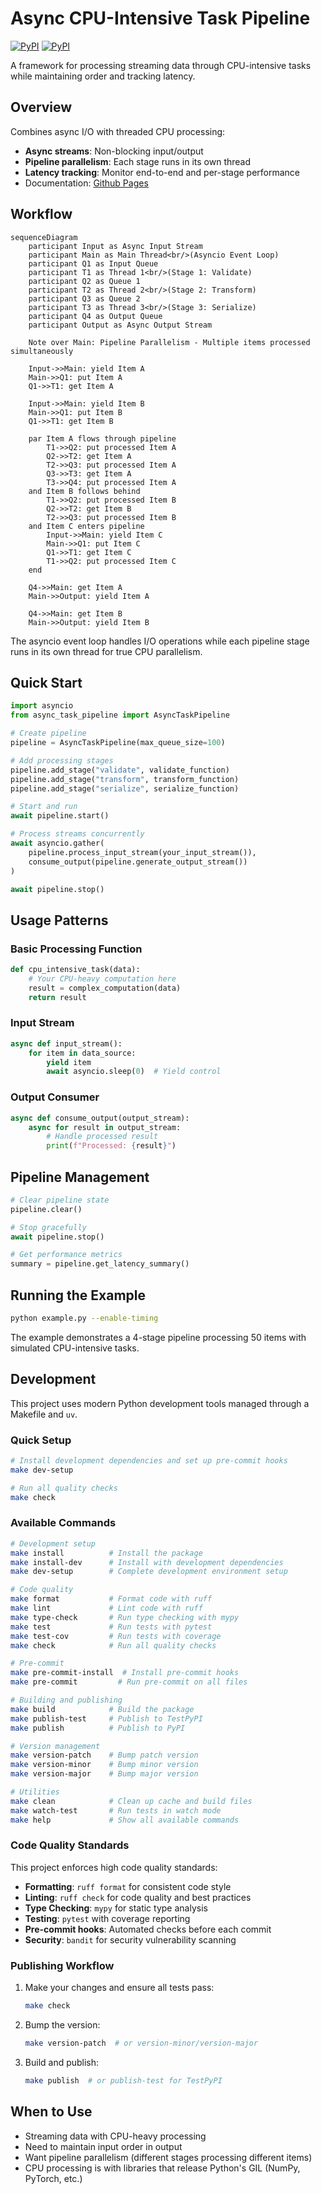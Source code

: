 # Async CPU-Intensive Task Pipeline

[![PyPI](https://img.shields.io/pypi/v/async_task_pipeline.svg?style=flat-square)](https://pypi.python.org/pypi/async_task_pipeline) [![PyPI](https://img.shields.io/pypi/l/async_task_pipeline.svg?style=flat-square)](https://pypi.python.org/pypi/async_task_pipeline)


A framework for processing streaming data through CPU-intensive tasks while maintaining order and tracking latency.


## Overview

Combines async I/O with threaded CPU processing:
- **Async streams**: Non-blocking input/output
- **Pipeline parallelism**: Each stage runs in its own thread
- **Latency tracking**: Monitor end-to-end and per-stage performance
- Documentation: [Github Pages](https://chenghaomou.github.io/async_task_pipeline/)

## Workflow

```mermaid
sequenceDiagram
    participant Input as Async Input Stream
    participant Main as Main Thread<br/>(Asyncio Event Loop)
    participant Q1 as Input Queue
    participant T1 as Thread 1<br/>(Stage 1: Validate)
    participant Q2 as Queue 1
    participant T2 as Thread 2<br/>(Stage 2: Transform)
    participant Q3 as Queue 2
    participant T3 as Thread 3<br/>(Stage 3: Serialize)
    participant Q4 as Output Queue
    participant Output as Async Output Stream

    Note over Main: Pipeline Parallelism - Multiple items processed simultaneously

    Input->>Main: yield Item A
    Main->>Q1: put Item A
    Q1->>T1: get Item A

    Input->>Main: yield Item B
    Main->>Q1: put Item B
    Q1->>T1: get Item B

    par Item A flows through pipeline
        T1->>Q2: put processed Item A
        Q2->>T2: get Item A
        T2->>Q3: put processed Item A
        Q3->>T3: get Item A
        T3->>Q4: put processed Item A
    and Item B follows behind
        T1->>Q2: put processed Item B
        Q2->>T2: get Item B
        T2->>Q3: put processed Item B
    and Item C enters pipeline
        Input->>Main: yield Item C
        Main->>Q1: put Item C
        Q1->>T1: get Item C
        T1->>Q2: put processed Item C
    end

    Q4->>Main: get Item A
    Main->>Output: yield Item A

    Q4->>Main: get Item B
    Main->>Output: yield Item B
```

The asyncio event loop handles I/O operations while each pipeline stage runs in its own thread for true CPU parallelism.

## Quick Start

```python
import asyncio
from async_task_pipeline import AsyncTaskPipeline

# Create pipeline
pipeline = AsyncTaskPipeline(max_queue_size=100)

# Add processing stages
pipeline.add_stage("validate", validate_function)
pipeline.add_stage("transform", transform_function)
pipeline.add_stage("serialize", serialize_function)

# Start and run
await pipeline.start()

# Process streams concurrently
await asyncio.gather(
    pipeline.process_input_stream(your_input_stream()),
    consume_output(pipeline.generate_output_stream())
)

await pipeline.stop()
```

## Usage Patterns

### Basic Processing Function
```python
def cpu_intensive_task(data):
    # Your CPU-heavy computation here
    result = complex_computation(data)
    return result
```

### Input Stream
```python
async def input_stream():
    for item in data_source:
        yield item
        await asyncio.sleep(0)  # Yield control
```

### Output Consumer
```python
async def consume_output(output_stream):
    async for result in output_stream:
        # Handle processed result
        print(f"Processed: {result}")
```

## Pipeline Management

```python
# Clear pipeline state
pipeline.clear()

# Stop gracefully
await pipeline.stop()

# Get performance metrics
summary = pipeline.get_latency_summary()
```

## Running the Example

```bash
python example.py --enable-timing
```

The example demonstrates a 4-stage pipeline processing 50 items with simulated CPU-intensive tasks.

## Development

This project uses modern Python development tools managed through a Makefile and `uv`.

### Quick Setup

```bash
# Install development dependencies and set up pre-commit hooks
make dev-setup

# Run all quality checks
make check
```

### Available Commands

```bash
# Development setup
make install          # Install the package
make install-dev      # Install with development dependencies
make dev-setup        # Complete development environment setup

# Code quality
make format           # Format code with ruff
make lint             # Lint code with ruff
make type-check       # Run type checking with mypy
make test             # Run tests with pytest
make test-cov         # Run tests with coverage
make check            # Run all quality checks

# Pre-commit
make pre-commit-install  # Install pre-commit hooks
make pre-commit         # Run pre-commit on all files

# Building and publishing
make build            # Build the package
make publish-test     # Publish to TestPyPI
make publish          # Publish to PyPI

# Version management
make version-patch    # Bump patch version
make version-minor    # Bump minor version
make version-major    # Bump major version

# Utilities
make clean            # Clean up cache and build files
make watch-test       # Run tests in watch mode
make help             # Show all available commands
```

### Code Quality Standards

This project enforces high code quality standards:

- **Formatting**: `ruff format` for consistent code style
- **Linting**: `ruff check` for code quality and best practices
- **Type Checking**: `mypy` for static type analysis
- **Testing**: `pytest` with coverage reporting
- **Pre-commit hooks**: Automated checks before each commit
- **Security**: `bandit` for security vulnerability scanning

### Publishing Workflow

1. Make your changes and ensure all tests pass:
   ```bash
   make check
   ```

2. Bump the version:
   ```bash
   make version-patch  # or version-minor/version-major
   ```

3. Build and publish:
   ```bash
   make publish  # or publish-test for TestPyPI
   ```

## When to Use

- Streaming data with CPU-heavy processing
- Need to maintain input order in output
- Want pipeline parallelism (different stages processing different items)
- CPU processing is with libraries that release Python's GIL (NumPy, PyTorch, etc.)
